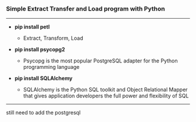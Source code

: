 ### Simple Extract Transfer and Load program with Python

---

* **pip install petl**

  * Extract, Transform, Load

* **pip install psycopg2**

  * Psycopg is the most popular PostgreSQL adapter for the Python programming language

* **pip install SQLAlchemy**

    * SQLAlchemy is the Python SQL toolkit and Object Relational Mapper that gives application developers the full power and flexibility of SQL

---

still need to add the postgresql 
